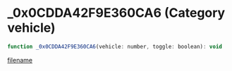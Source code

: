# _0x0CDDA42F9E360CA6 (Category vehicle)

```js
function _0x0CDDA42F9E360CA6(vehicle: number, toggle: boolean): void
```

[filename](_0x0CDDA42F9E360CA6_m.md ':include')